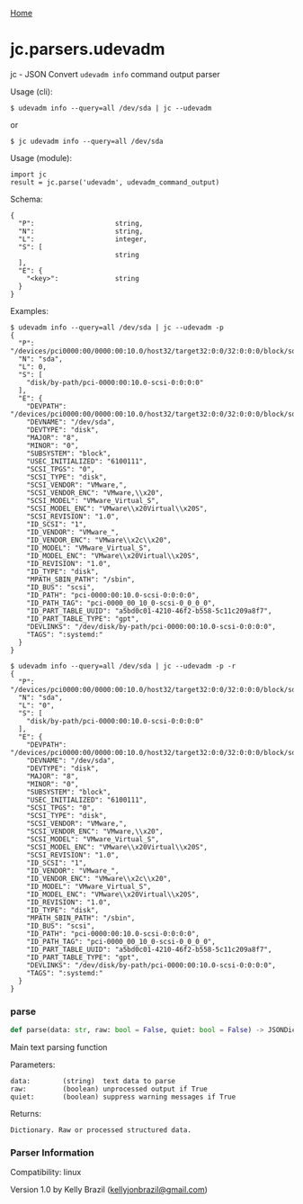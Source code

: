 [Home](https://kellyjonbrazil.github.io/jc/)
<a id="jc.parsers.udevadm"></a>

# jc.parsers.udevadm

jc - JSON Convert `udevadm info` command output parser

Usage (cli):

    $ udevadm info --query=all /dev/sda | jc --udevadm

or

    $ jc udevadm info --query=all /dev/sda

Usage (module):

    import jc
    result = jc.parse('udevadm', udevadm_command_output)

Schema:

    {
      "P":                    string,
      "N":                    string,
      "L":                    integer,
      "S": [
                              string
      ],
      "E": {
        "<key>":              string
      }
    }


Examples:

    $ udevadm info --query=all /dev/sda | jc --udevadm -p
    {
      "P": "/devices/pci0000:00/0000:00:10.0/host32/target32:0:0/32:0:0:0/block/sda",
      "N": "sda",
      "L": 0,
      "S": [
        "disk/by-path/pci-0000:00:10.0-scsi-0:0:0:0"
      ],
      "E": {
        "DEVPATH": "/devices/pci0000:00/0000:00:10.0/host32/target32:0:0/32:0:0:0/block/sda",
        "DEVNAME": "/dev/sda",
        "DEVTYPE": "disk",
        "MAJOR": "8",
        "MINOR": "0",
        "SUBSYSTEM": "block",
        "USEC_INITIALIZED": "6100111",
        "SCSI_TPGS": "0",
        "SCSI_TYPE": "disk",
        "SCSI_VENDOR": "VMware,",
        "SCSI_VENDOR_ENC": "VMware,\\x20",
        "SCSI_MODEL": "VMware_Virtual_S",
        "SCSI_MODEL_ENC": "VMware\\x20Virtual\\x20S",
        "SCSI_REVISION": "1.0",
        "ID_SCSI": "1",
        "ID_VENDOR": "VMware_",
        "ID_VENDOR_ENC": "VMware\\x2c\\x20",
        "ID_MODEL": "VMware_Virtual_S",
        "ID_MODEL_ENC": "VMware\\x20Virtual\\x20S",
        "ID_REVISION": "1.0",
        "ID_TYPE": "disk",
        "MPATH_SBIN_PATH": "/sbin",
        "ID_BUS": "scsi",
        "ID_PATH": "pci-0000:00:10.0-scsi-0:0:0:0",
        "ID_PATH_TAG": "pci-0000_00_10_0-scsi-0_0_0_0",
        "ID_PART_TABLE_UUID": "a5bd0c01-4210-46f2-b558-5c11c209a8f7",
        "ID_PART_TABLE_TYPE": "gpt",
        "DEVLINKS": "/dev/disk/by-path/pci-0000:00:10.0-scsi-0:0:0:0",
        "TAGS": ":systemd:"
      }
    }

    $ udevadm info --query=all /dev/sda | jc --udevadm -p -r
    {
      "P": "/devices/pci0000:00/0000:00:10.0/host32/target32:0:0/32:0:0:0/block/sda",
      "N": "sda",
      "L": "0",
      "S": [
        "disk/by-path/pci-0000:00:10.0-scsi-0:0:0:0"
      ],
      "E": {
        "DEVPATH": "/devices/pci0000:00/0000:00:10.0/host32/target32:0:0/32:0:0:0/block/sda",
        "DEVNAME": "/dev/sda",
        "DEVTYPE": "disk",
        "MAJOR": "8",
        "MINOR": "0",
        "SUBSYSTEM": "block",
        "USEC_INITIALIZED": "6100111",
        "SCSI_TPGS": "0",
        "SCSI_TYPE": "disk",
        "SCSI_VENDOR": "VMware,",
        "SCSI_VENDOR_ENC": "VMware,\\x20",
        "SCSI_MODEL": "VMware_Virtual_S",
        "SCSI_MODEL_ENC": "VMware\\x20Virtual\\x20S",
        "SCSI_REVISION": "1.0",
        "ID_SCSI": "1",
        "ID_VENDOR": "VMware_",
        "ID_VENDOR_ENC": "VMware\\x2c\\x20",
        "ID_MODEL": "VMware_Virtual_S",
        "ID_MODEL_ENC": "VMware\\x20Virtual\\x20S",
        "ID_REVISION": "1.0",
        "ID_TYPE": "disk",
        "MPATH_SBIN_PATH": "/sbin",
        "ID_BUS": "scsi",
        "ID_PATH": "pci-0000:00:10.0-scsi-0:0:0:0",
        "ID_PATH_TAG": "pci-0000_00_10_0-scsi-0_0_0_0",
        "ID_PART_TABLE_UUID": "a5bd0c01-4210-46f2-b558-5c11c209a8f7",
        "ID_PART_TABLE_TYPE": "gpt",
        "DEVLINKS": "/dev/disk/by-path/pci-0000:00:10.0-scsi-0:0:0:0",
        "TAGS": ":systemd:"
      }
    }

<a id="jc.parsers.udevadm.parse"></a>

### parse

```python
def parse(data: str, raw: bool = False, quiet: bool = False) -> JSONDictType
```

Main text parsing function

Parameters:

    data:        (string)  text data to parse
    raw:         (boolean) unprocessed output if True
    quiet:       (boolean) suppress warning messages if True

Returns:

    Dictionary. Raw or processed structured data.

### Parser Information
Compatibility:  linux

Version 1.0 by Kelly Brazil (kellyjonbrazil@gmail.com)
